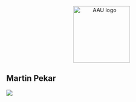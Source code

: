 <p align="center">
  <img src="https://upload.wikimedia.org/wikipedia/en/b/b9/AAU_logo_2012.png" width="150" title="AAU logo">
</p>

## Martin Pekar

![](giphy.gif)
